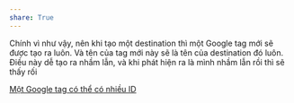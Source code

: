 ```yaml
---
share: True
---
```

Chính vì như vậy, nên khi tạo một destination thì một Google tag mới sẽ được tạo ra luôn. Và tên của tag mới này sẽ là tên của destination đó luôn. Điều này dễ tạo ra nhầm lẫn, và khi phát hiện ra là mình nhầm lẫn rồi thì sẽ thấy rối

[Một Google tag có thể có nhiều ID](./M%E1%BB%99t%20Google%20tag%20c%C3%B3%20th%E1%BB%83%20c%C3%B3%20nhi%E1%BB%81u%20ID.md#)